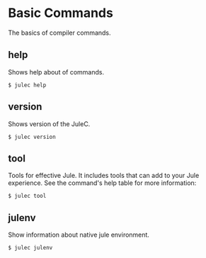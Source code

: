 # Basic Commands
The basics of compiler commands.

## help
Shows help about of commands. 
```
$ julec help
```

## version
Shows version of the JuleC.
```
$ julec version
```

## tool
Tools for effective Jule. It includes tools that can add to your Jule experience.
See the command's help table for more information:
```
$ julec tool
```

## julenv
Show information about native jule environment.
```
$ julec julenv
```
